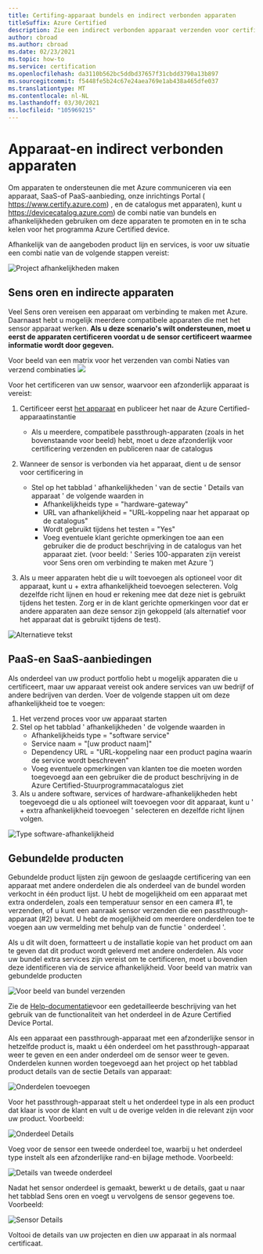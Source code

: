 ```yaml
---
title: Certifing-apparaat bundels en indirect verbonden apparaten
titleSuffix: Azure Certified
description: Zie een indirect verbonden apparaat verzenden voor certificering.
author: cbroad
ms.author: cbroad
ms.date: 02/23/2021
ms.topic: how-to
ms.service: certification
ms.openlocfilehash: da3110b562bc5ddbd37657f31cbdd3790a13b897
ms.sourcegitcommit: f5448fe5b24c67e24aea769e1ab438a465dfe037
ms.translationtype: MT
ms.contentlocale: nl-NL
ms.lasthandoff: 03/30/2021
ms.locfileid: "105969215"
---
```

# <a name="device-bundles-and-indirectly-connected-devices"></a>Apparaat-en indirect verbonden apparaten

Om apparaten te ondersteunen die met Azure communiceren via een apparaat, SaaS-of PaaS-aanbieding, onze inrichtings Portal ( https://www.certify.azure.com) , en de catalogus met apparaten), kunt u https://devicecatalog.azure.com) de combi natie van bundels en afhankelijkheden gebruiken om deze apparaten te promoten en in te scha kelen voor het programma Azure Certified device.

Afhankelijk van de aangeboden product lijn en services, is voor uw situatie een combi natie van de volgende stappen vereist:


![Project afhankelijkheden maken](./media/indirect-connected-device/picture-1.png )
## <a name="sensors-and-indirect-devices"></a>Sens oren en indirecte apparaten
Veel Sens oren vereisen een apparaat om verbinding te maken met Azure. Daarnaast hebt u mogelijk meerdere compatibele apparaten die met het sensor apparaat werken. **Als u deze scenario's wilt ondersteunen, moet u eerst de apparaten certificeren voordat u de sensor certificeert waarmee informatie wordt door gegeven.**

Voor beeld van een matrix voor het verzenden van combi Naties van verzend combinaties ![](./media/indirect-connected-device/picture-2.png )

Voor het certificeren van uw sensor, waarvoor een afzonderlijk apparaat is vereist:
1.  Certificeer eerst [het apparaat](https://certify.azure.com) en publiceer het naar de Azure Certified-apparaatinstantie
    - Als u meerdere, compatibele passthrough-apparaten (zoals in het bovenstaande voor beeld) hebt, moet u deze afzonderlijk voor certificering verzenden en publiceren naar de catalogus
2.  Wanneer de sensor is verbonden via het apparaat, dient u de sensor voor certificering in
    * Stel op het tabblad ' afhankelijkheden ' van de sectie ' Details van apparaat ' de volgende waarden in
        * Afhankelijkheids type = "hardware-gateway"
        * URL van afhankelijkheid = "URL-koppeling naar het apparaat op de catalogus"
        * Wordt gebruikt tijdens het testen = "Yes"
        * Voeg eventuele klant gerichte opmerkingen toe aan een gebruiker die de product beschrijving in de catalogus van het apparaat ziet. (voor beeld: ' Series 100-apparaten zijn vereist voor Sens oren om verbinding te maken met Azure ')

3.  Als u meer apparaten hebt die u wilt toevoegen als optioneel voor dit apparaat, kunt u + extra afhankelijkheid toevoegen selecteren. Volg dezelfde richt lijnen en houd er rekening mee dat deze niet is gebruikt tijdens het testen. Zorg er in de klant gerichte opmerkingen voor dat er andere apparaten aan deze sensor zijn gekoppeld (als alternatief voor het apparaat dat is gebruikt tijdens de test).

![Alternatieve tekst](./media/indirect-connected-device/picture-3.png "Type hardware-afhankelijkheid")

## <a name="paas-and-saas-offerings"></a>PaaS-en SaaS-aanbiedingen
Als onderdeel van uw product portfolio hebt u mogelijk apparaten die u certificeert, maar uw apparaat vereist ook andere services van uw bedrijf of andere bedrijven van derden. Voer de volgende stappen uit om deze afhankelijkheid toe te voegen:
1. Het verzend proces voor uw apparaat starten
2. Stel op het tabblad ' afhankelijkheden ' de volgende waarden in
    - Afhankelijkheids type = "software service"
    - Service naam = "[uw product naam]"
    - Dependency URL = "URL-koppeling naar een product pagina waarin de service wordt beschreven"
    - Voeg eventuele opmerkingen van klanten toe die moeten worden toegevoegd aan een gebruiker die de product beschrijving in de Azure Certified-Stuurprogrammacatalogus ziet
3. Als u andere software, services of hardware-afhankelijkheden hebt toegevoegd die u als optioneel wilt toevoegen voor dit apparaat, kunt u ' + extra afhankelijkheid toevoegen ' selecteren en dezelfde richt lijnen volgen.

![Type software-afhankelijkheid](./media/indirect-connected-device/picture-4.png )

## <a name="bundled-products"></a>Gebundelde producten
Gebundelde product lijsten zijn gewoon de geslaagde certificering van een apparaat met andere onderdelen die als onderdeel van de bundel worden verkocht in één product lijst. U hebt de mogelijkheid om een apparaat met extra onderdelen, zoals een temperatuur sensor en een camera #1, te verzenden, of u kunt een aanraak sensor verzenden die een passthrough-apparaat (#2) bevat. U hebt de mogelijkheid om meerdere onderdelen toe te voegen aan uw vermelding met behulp van de functie ' onderdeel '.

Als u dit wilt doen, formatteert u de installatie kopie van het product om aan te geven dat dit product wordt geleverd met andere onderdelen.  Als voor uw bundel extra services zijn vereist om te certificeren, moet u bovendien deze identificeren via de service afhankelijkheid.
Voor beeld van matrix van gebundelde producten

![Voor beeld van bundel verzenden](./media/indirect-connected-device/picture-5.png )

Zie de [Help-documentatie](./how-to-using-the-components-feature.md)voor een gedetailleerde beschrijving van het gebruik van de functionaliteit van het onderdeel in de Azure Certified Device Portal. 

Als een apparaat een passthrough-apparaat met een afzonderlijke sensor in hetzelfde product is, maakt u één onderdeel om het passthrough-apparaat weer te geven en een ander onderdeel om de sensor weer te geven. Onderdelen kunnen worden toegevoegd aan het project op het tabblad product details van de sectie Details van apparaat:

![Onderdelen toevoegen](./media/indirect-connected-device/picture-6.png )

Voor het passthrough-apparaat stelt u het onderdeel type in als een product dat klaar is voor de klant en vult u de overige velden in die relevant zijn voor uw product. Voorbeeld:

![Onderdeel Details](./media/indirect-connected-device/picture-7.png )

Voeg voor de sensor een tweede onderdeel toe, waarbij u het onderdeel type instelt als een afzonderlijke rand-en bijlage methode. Voorbeeld:

![Details van tweede onderdeel](./media/indirect-connected-device/picture-8.png )

Nadat het sensor onderdeel is gemaakt, bewerkt u de details, gaat u naar het tabblad Sens oren en voegt u vervolgens de sensor gegevens toe. Voorbeeld:

![Sensor Details](./media/indirect-connected-device/picture-9.png )

Voltooi de details van uw projecten en dien uw apparaat in als normaal certificaat.

